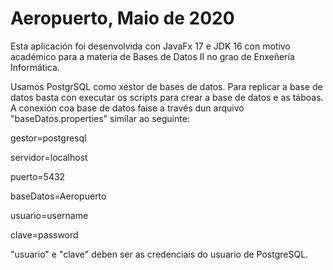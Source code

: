 # Aeropuerto, Maio de 2020

Esta aplicación foi desenvolvida con JavaFx 17 e JDK 16 con motivo académico para a materia de Bases de Datos II no grao de Enxeñería Informática.

Usamos PostgrSQL como xestor de bases de datos. Para replicar a base de datos basta con executar os scripts para crear a base de datos e as táboas.
A conexión coa base de datos faise a través dun arquivo "baseDatos.properties" similar ao seguinte:

gestor=postgresql

servidor=localhost

puerto=5432

baseDatos=Aeropuerto

usuario=username

clave=password

"usuario" e "clave" deben ser as credenciais do usuario de PostgreSQL.
